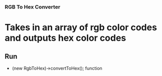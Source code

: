 ### RGB To Hex Converter

# Takes in an array of rgb color codes and outputs hex color codes

## Run
- (new RgbToHex)->convertToHex(); function